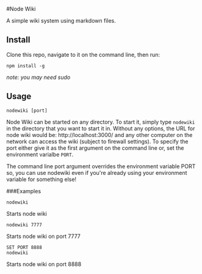 #Node Wiki

A simple wiki system using markdown files.

## Install

Clone this repo, navigate to it on the command line, then run:

```
npm install -g
```

*note: you may need sudo*


## Usage

    nodewiki [port]

Node Wiki can be started on any directory. To start it, simply type
`nodewiki` in the directory that you want to start it in. Without any
options, the URL for node wiki would be: http://localhost:3000/
and any other computer on the network can access the wiki (subject to
firewall settings). To specify the port either give it as the first 
argument on the command line or, set the environment varialbe `PORT`.

The command line port argument overrides the environment variable PORT 
so, you can use nodewiki even if you're already using your environment 
variable for something else!

###Examples

```
nodewiki
``` 
Starts node wiki

```
nodewiki 7777
```
Starts node wiki on port 7777

```
SET PORT 8888
nodewiki
```
Starts node wiki on port 8888
